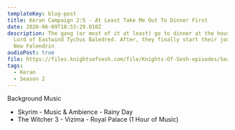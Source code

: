 ```yaml
---
templateKey: blog-post
title: Keran Campaign 2:5 - At Least Take Me Out To Dinner First
date: 2020-06-09T18:53:29.010Z
description: The gang (or most of it at least) go to dinner at the house of the
  Lord of Eastwind Tychus Baledred. After, they finally start their journey to
  New Falendrin
audioPost: true
file: https://files.knightsofsesh.com/file/Knights-Of-Sesh-episodes/Season_2/Keran-16.mp3
tags:
  - Keran
  - Season 2
---
```

Background Music

* Skyrim - Music & Ambience - Rainy Day
* The Witcher 3 - Vizima - Royal Palace (1 Hour of Music)
